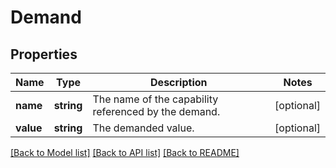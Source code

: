 # Demand

## Properties
Name | Type | Description | Notes
------------ | ------------- | ------------- | -------------
**name** | **string** | The name of the capability referenced by the demand. | [optional] 
**value** | **string** | The demanded value. | [optional] 

[[Back to Model list]](../README.md#documentation-for-models) [[Back to API list]](../README.md#documentation-for-api-endpoints) [[Back to README]](../README.md)


